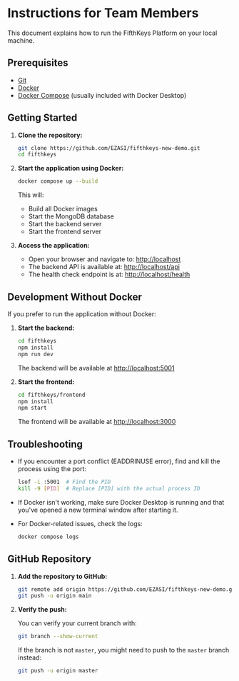 # Instructions for Team Members

This document explains how to run the FifthKeys Platform on your local machine.

## Prerequisites

- [Git](https://git-scm.com/downloads)
- [Docker](https://www.docker.com/products/docker-desktop/)
- [Docker Compose](https://docs.docker.com/compose/install/) (usually included with Docker Desktop)

## Getting Started

1. **Clone the repository:**

   ```bash
   git clone https://github.com/EZASI/fifthkeys-new-demo.git
   cd fifthkeys
   ```

2. **Start the application using Docker:**

   ```bash
   docker compose up --build
   ```

   This will:
   - Build all Docker images
   - Start the MongoDB database
   - Start the backend server
   - Start the frontend server

3. **Access the application:**

   - Open your browser and navigate to: [http://localhost](http://localhost)
   - The backend API is available at: [http://localhost/api](http://localhost/api)
   - The health check endpoint is at: [http://localhost/health](http://localhost/health)

## Development Without Docker

If you prefer to run the application without Docker:

1. **Start the backend:**

   ```bash
   cd fifthkeys
   npm install
   npm run dev
   ```

   The backend will be available at [http://localhost:5001](http://localhost:5001)

2. **Start the frontend:**

   ```bash
   cd fifthkeys/frontend
   npm install
   npm start
   ```

   The frontend will be available at [http://localhost:3000](http://localhost:3000)

## Troubleshooting

- If you encounter a port conflict (EADDRINUSE error), find and kill the process using the port:
  ```bash
  lsof -i :5001  # Find the PID
  kill -9 [PID]  # Replace [PID] with the actual process ID
  ```

- If Docker isn't working, make sure Docker Desktop is running and that you've opened a new terminal window after starting it.

- For Docker-related issues, check the logs:
  ```bash
  docker compose logs
  ```

## GitHub Repository

1. **Add the repository to GitHub:**

   ```bash
   git remote add origin https://github.com/EZASI/fifthkeys-new-demo.git
   git push -u origin main
   ```

2. **Verify the push:**

   You can verify your current branch with:
   ```bash
   git branch --show-current
   ```

   If the branch is not `master`, you might need to push to the `master` branch instead:
   ```bash
   git push -u origin master
   ``` 